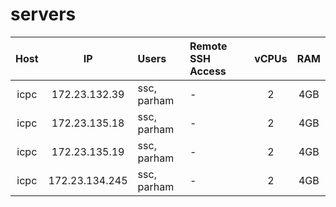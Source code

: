 # servers

| Host | IP | Users | Remote SSH Access | vCPUs | RAM |
|:----:|:--:|:----- | :------------ | :----: | :---: |
| icpc | 172.23.132.39 | ssc, parham | - | 2 | 4GB |
| icpc | 172.23.135.18 | ssc, parham | - | 2 | 4GB |
| icpc | 172.23.135.19 | ssc, parham | - | 2 | 4GB |
| icpc | 172.23.134.245 | ssc, parham | - | 2 | 4GB |
